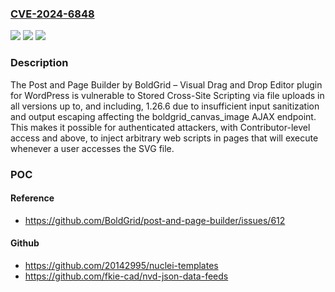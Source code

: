 ### [CVE-2024-6848](https://cve.mitre.org/cgi-bin/cvename.cgi?name=CVE-2024-6848)
![](https://img.shields.io/static/v1?label=Product&message=Post%20and%20Page%20Builder%20by%20BoldGrid%20%E2%80%93%20Visual%20Drag%20and%20Drop%20Editor&color=blue)
![](https://img.shields.io/static/v1?label=Version&message=*%3C%3D%201.26.6%20&color=brighgreen)
![](https://img.shields.io/static/v1?label=Vulnerability&message=CWE-79%20Improper%20Neutralization%20of%20Input%20During%20Web%20Page%20Generation%20('Cross-site%20Scripting')&color=brighgreen)

### Description

The Post and Page Builder by BoldGrid – Visual Drag and Drop Editor plugin for WordPress is vulnerable to Stored Cross-Site Scripting via file uploads in all versions up to, and including, 1.26.6 due to insufficient input sanitization and output escaping affecting the boldgrid_canvas_image AJAX endpoint. This makes it possible for authenticated attackers, with Contributor-level access and above, to inject arbitrary web scripts in pages that will execute whenever a user accesses the SVG file.

### POC

#### Reference
- https://github.com/BoldGrid/post-and-page-builder/issues/612

#### Github
- https://github.com/20142995/nuclei-templates
- https://github.com/fkie-cad/nvd-json-data-feeds

